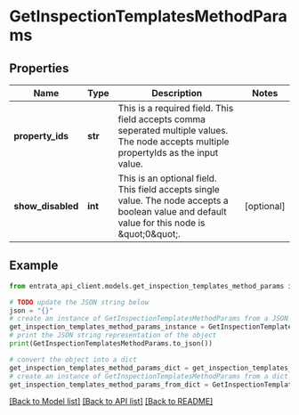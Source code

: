 # GetInspectionTemplatesMethodParams


## Properties

Name | Type | Description | Notes
------------ | ------------- | ------------- | -------------
**property_ids** | **str** | This is a required field. This field accepts comma seperated multiple values. The node accepts multiple propertyIds as the input value. | 
**show_disabled** | **int** | This is an optional field. This field accepts single value. The node accepts a boolean value and default value for this node is \&quot;0\&quot;. | [optional] 

## Example

```python
from entrata_api_client.models.get_inspection_templates_method_params import GetInspectionTemplatesMethodParams

# TODO update the JSON string below
json = "{}"
# create an instance of GetInspectionTemplatesMethodParams from a JSON string
get_inspection_templates_method_params_instance = GetInspectionTemplatesMethodParams.from_json(json)
# print the JSON string representation of the object
print(GetInspectionTemplatesMethodParams.to_json())

# convert the object into a dict
get_inspection_templates_method_params_dict = get_inspection_templates_method_params_instance.to_dict()
# create an instance of GetInspectionTemplatesMethodParams from a dict
get_inspection_templates_method_params_from_dict = GetInspectionTemplatesMethodParams.from_dict(get_inspection_templates_method_params_dict)
```
[[Back to Model list]](../README.md#documentation-for-models) [[Back to API list]](../README.md#documentation-for-api-endpoints) [[Back to README]](../README.md)


